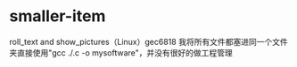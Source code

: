 # smaller-item
roll_text and show_pictures（Linux）gec6818
我将所有文件都塞进同一个文件夹直接使用"gcc ./.c -o mysoftware"，并没有很好的做工程管理

